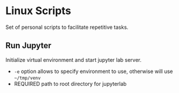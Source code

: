 # Linux Scripts
Set of personal scripts to facilitate repetitive tasks.

## Run Jupyter
Initialize virtual environment and start jupyter lab server.

* ```-e``` option allows to specify environment to use, otherwise will use ```~/tmp/venv```
* REQUIRED path to root directory for jupyterlab
